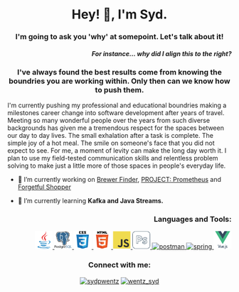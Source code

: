 

<!--
## Hi there 👋
**Wentz-Syd/Wentz-Syd** is a ✨ _special_ ✨ repository because its `README.md` (this file) appears on your GitHub profile.

Here are some ideas to get you started:

- 🔭 I’m currently working on ...
- 🌱 I’m currently learning ...
- 👯 I’m looking to collaborate on ...
- 🤔 I’m looking for help with ...
- 💬 Ask me about ...
- 📫 How to reach me: ...
- 😄 Pronouns: ...
- ⚡ Fun fact: ...
My name is Syd Wentz.
I am a new student beginning my schooling with Tech Elevator in fall 2024.

I look forward to finding what I excel at and putting those skills to good use.
-->



<h1 align="center">Hey! 👋, I'm Syd.</h1>
<h3 align="center">I'm going to ask you 'why' at somepoint. Let's talk about it!</h3>
<h5 align="right">For instance... why did I align this to the right?</h5>

<h3 align="center">I've always found the best results come from knowing the boundries you are working within. Only then can we know how to push them.</h3>
<p align="left">I'm currently pushing my professional and educational boundries making a milestones career change into software development after years of travel.
Meeting so many wonderful people over the years from such diverse backgrounds has given me a tremendous respect for the spaces between our day to day lives. The small exhalation after a task is complete. The simple joy of a hot meal. The smile on someone's face that you did not expect to see. For me, a moment of levity can make the long day worth it. I plan to use my field-tested communication skills and relentless problem solving to make just a little more of those spaces in people's everyday life.</p>

- 🔭 I’m currently working on [Brewer Finder](https://github.com/Wentz-Syd/BreweryFinder), [PROJECT: Prometheus](https://github.com/Wentz-Syd/PROJECT-Prometheus) and [Forgetful Shopper](https://github.com/Wentz-Syd/ForgettfulShopper)

- 🌱 I’m currently learning **Kafka and Java Streams.**

<h3 align="right">Languages and Tools:</h3>
<p align="right"> <a href="https://www.java.com" target="_blank" rel="noreferrer"> <img src="https://raw.githubusercontent.com/devicons/devicon/master/icons/java/java-original.svg" alt="java" width="40" height="40"/> </a> <a href="https://www.postgresql.org" target="_blank" rel="noreferrer"> <img src="https://raw.githubusercontent.com/devicons/devicon/master/icons/postgresql/postgresql-original-wordmark.svg" alt="postgresql" width="40" height="40"/> </a> <a href="https://www.w3schools.com/css/" target="_blank" rel="noreferrer"> <img src="https://raw.githubusercontent.com/devicons/devicon/master/icons/css3/css3-original-wordmark.svg" alt="css3" width="40" height="40"/> </a> <a href="https://www.w3.org/html/" target="_blank" rel="noreferrer"> <img src="https://raw.githubusercontent.com/devicons/devicon/master/icons/html5/html5-original-wordmark.svg" alt="html5" width="40" height="40"/> </a>  <a href="https://developer.mozilla.org/en-US/docs/Web/JavaScript" target="_blank" rel="noreferrer"> <img src="https://raw.githubusercontent.com/devicons/devicon/master/icons/javascript/javascript-original.svg" alt="javascript" width="40" height="40"/> </a> <a href="https://www.photoshop.com/en" target="_blank" rel="noreferrer"> <img src="https://raw.githubusercontent.com/devicons/devicon/master/icons/photoshop/photoshop-line.svg" alt="photoshop" width="40" height="40"/> </a> <a href="https://postman.com" target="_blank" rel="noreferrer"> <img src="https://www.vectorlogo.zone/logos/getpostman/getpostman-icon.svg" alt="postman" width="40" height="40"/> </a> <a href="https://spring.io/" target="_blank" rel="noreferrer"> <img src="https://www.vectorlogo.zone/logos/springio/springio-icon.svg" alt="spring" width="40" height="40"/> </a> <a href="https://vuejs.org/" target="_blank" rel="noreferrer"> <img src="https://raw.githubusercontent.com/devicons/devicon/master/icons/vuejs/vuejs-original-wordmark.svg" alt="vuejs" width="40" height="40"/> </a> </p>

<h3 align="center">Connect with me:</h3>
<p align="center">
<a href="https://linkedin.com/in/sydpwentz" target="blank"><img align="center" src="https://raw.githubusercontent.com/rahuldkjain/github-profile-readme-generator/master/src/images/icons/Social/linked-in-alt.svg" alt="sydpwentz" height="30" width="40" /></a>
<a href="https://www.hackerrank.com/wentz_syd" target="blank"><img align="center" src="https://raw.githubusercontent.com/rahuldkjain/github-profile-readme-generator/master/src/images/icons/Social/hackerrank.svg" alt="wentz_syd" height="30" width="40" /></a>
</p>



